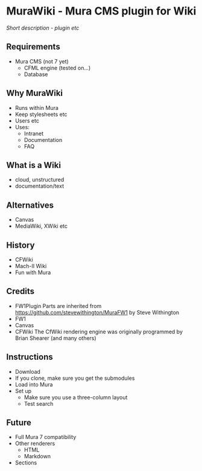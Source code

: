# MuraWiki - Mura CMS plugin for Wiki
*Short description - plugin etc*
## Requirements
* Mura CMS (not 7 yet)
  * CFML engine (tested on...)
  * Database

## Why MuraWiki
* Runs within Mura
* Keep stylesheets etc
* Users etc
* Uses:
  * Intranet
  * Documentation
  * FAQ

## What is a Wiki
* cloud, unstructured
* documentation/text

## Alternatives
* Canvas
* MediaWiki, XWiki etc

## History
* CFWiki
* Mach-II Wiki
* Fun with Mura

## Credits
* FW1Plugin Parts are inherited from https://github.com/stevewithington/MuraFW1 by Steve Withington
* FW1
* Canvas
* CFWiki The CfWiki rendering engine was originally programmed by Brian Shearer (and many others)

## Instructions
* Download
* If you clone, make sure you get the submodules
* Load into Mura
* Set up
  * Make sure you use a three-column layout
  * Test search

## Future
* Full Mura 7 compatibility
* Other renderers
  * HTML
  * Markdown
* Sections



